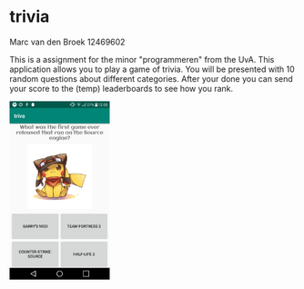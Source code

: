 # trivia

Marc van den Broek 12469602

This is a assignment for the minor "programmeren" from the UvA. This application allows you to play a game of trivia. You will be presented with 10 random questions about different categories. After your done you can send your score to the (temp) leaderboards to see how you rank.


<img src="https://github.com/broekm006/trivia/blob/master/doc/screen_trivia.png" height="20%" width="35%"/>
